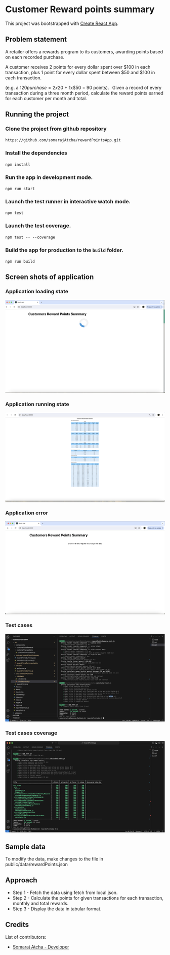 # Customer Reward points summary

This project was bootstrapped with [Create React App](https://github.com/facebook/create-react-app).

## Problem statement

A retailer offers a rewards program to its customers, awarding points based on each recorded purchase.  

A customer receives 2 points for every dollar spent over $100 in each transaction, plus 1 point for every dollar spent between $50 and $100 in each transaction. 

(e.g. a $120 purchase = 2x$20 + 1x$50 = 90 points). 
  
Given a record of every transaction during a three month period, calculate the reward points earned for each customer per month and total. 

## Running the project

### Clone the project from github repository

`https://github.com/somarajAtcha/rewardPointsApp.git`

### Install the dependencies

`npm install`

### Run the app in development mode.

`npm run start`

### Launch the test runner in interactive watch mode.

`npm test`

### Launch the test coverage.

`npm test -- --coverage`

### Build the app for production to the `build` folder.

`npm run build`

## Screen shots of application

### Application loading state

![alt text](loading.png)

### Application running state

![alt text](applicationUp.png)

### Application error

![alt text](error.png)

### Test cases

![alt text](testcases.png)

### Test cases coverage

![alt text](testcases_coverage.png)

## Sample data

To modify the data, make changes to the file in public/data/rewardPoints.json

## Approach

- Step 1 - Fetch the data using fetch from local json.
- Step 2 - Calculate the points for given transactions for each transaction, monthly and total rewards.
- Step 3 - Display the data in tabular format.


## Credits
List of contributors:
- [Somaraj Atcha - Developer](somarajvarma309@gmail.com)